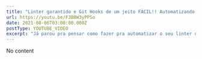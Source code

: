 ```yaml
---
title: "Linter garantido e Git Hooks de um jeito FÁCIL!! Automatizando tarefas entre fluxos do Git com Husky"
url: https://youtu.be/F3B8W3yPPSo
date: 2021-08-06T03:00:00.000Z
postType: YOUTUBE_VIDEO
excerpt: "Já parou pra pensar como fazer pra automatizar o seu linter que toda hora quebra o processo de CI, assim ? Seus problemas acabaram! Conheça nesse vídeo como usar 2 libs super pequenas mas que fazem uma diferença GIGAAANTE de produtividade pra fazer automações entre etapas do seu processo de Git (Commit, Push...) e deixar tudo transparente pro time, bora ver?"
---
```


No content
